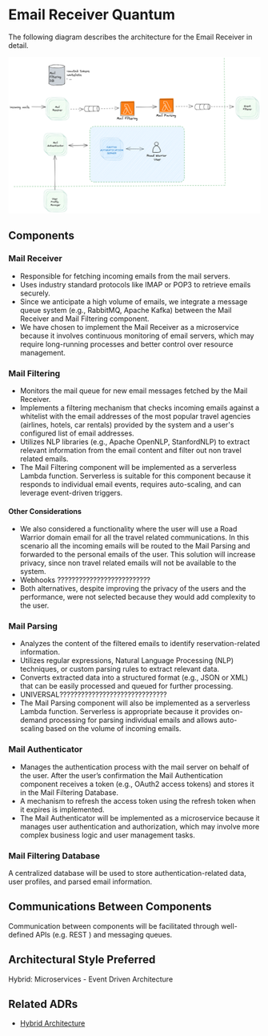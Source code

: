 # Email Receiver Quantum

The following diagram describes the architecture for the Email Receiver in detail.
<p align="center">
<img width="1000" src="../assets/mailflow.png">
</p>



## Components

### Mail Receiver
- Responsible for fetching incoming emails from the mail servers.
- Uses industry standard protocols like IMAP or POP3 to retrieve emails securely.
- Since we anticipate a high volume of emails, we integrate a message queue system (e.g., RabbitMQ, Apache Kafka) between the Mail Receiver and Mail Filtering component.
- We have chosen to implement the Mail Receiver as a microservice because it involves continuous monitoring of email servers, which may require long-running processes and better control over resource management.

### Mail Filtering
- Monitors the mail queue for new email messages fetched by the Mail Receiver.
- Implements a filtering mechanism that checks incoming emails against a whitelist with the email addresses of the most popular travel agencies (airlines, hotels, car rentals) provided by the system and a user's configured list of email addresses. 
- Utilizes NLP libraries (e.g., Apache OpenNLP, StanfordNLP) to extract relevant information from the email content and filter out non travel related emails. 
- The Mail Filtering component will be implemented as a serverless Lambda function. Serverless is suitable for this component because it responds to individual email events, requires auto-scaling, and can leverage event-driven triggers.

#### Other Considerations
- We also considered a functionality where the user will use a Road Warrior domain email for all the travel related communications. In this scenario all the incoming emails will be routed to the Mail Parsing and forwarded to the personal emails of the user. This solution will increase privacy, since non travel related emails will not be available to the system. 
- Webhooks ??????????????????????????
- Both alternatives, despite improving the privacy of the users and the performance, were not selected because they would add complexity to the user. 

### Mail Parsing
- Analyzes the content of the filtered emails to identify reservation-related information.
- Utilizes regular expressions, Natural Language Processing (NLP) techniques, or custom parsing rules to extract relevant data. 
- Converts extracted data into a structured format (e.g., JSON or XML) that can be easily processed and queued for further processing. 
- UNIVERSAL??????????????????????????????
- The Mail Parsing component will also be implemented as a serverless Lambda function. Serverless is appropriate because it provides on-demand processing for parsing individual emails and allows auto-scaling based on the volume of incoming emails.

### Mail Authenticator
- Manages the authentication process with the mail server on behalf of the user. After the user’s confirmation the Mail Authentication component receives a token (e.g., OAuth2 access tokens) and stores it in the Mail Filtering Database. 
- A mechanism to refresh the access token using the refresh token when it expires is implemented. 
- The Mail Authenticator will be implemented as a microservice because it manages user authentication and authorization, which may involve more complex business logic and user management tasks.

### Mail Filtering Database
A centralized database will be used to store authentication-related data, user profiles, and parsed email information.

## Communications Between Components
Communication between components will be facilitated through well-defined APIs (e.g. REST ) and messaging queues. 

## Architectural Style Preferred
Hybrid: Microservices - Event Driven Architecture

## Related ADRs
- [Hybrid Architecture](../adrs/hybrid.md)

